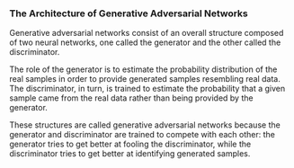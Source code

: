 
### The Architecture of Generative Adversarial Networks
Generative adversarial networks consist of an overall structure composed of two neural networks, one called the generator and the other called the discriminator.

The role of the generator is to estimate the probability distribution of the real samples in order to provide generated samples resembling real data. The discriminator, in turn, is trained to estimate the probability that a given sample came from the real data rather than being provided by the generator.

These structures are called generative adversarial networks because the generator and discriminator are trained to compete with each other: the generator tries to get better at fooling the discriminator, while the discriminator tries to get better at identifying generated samples.
